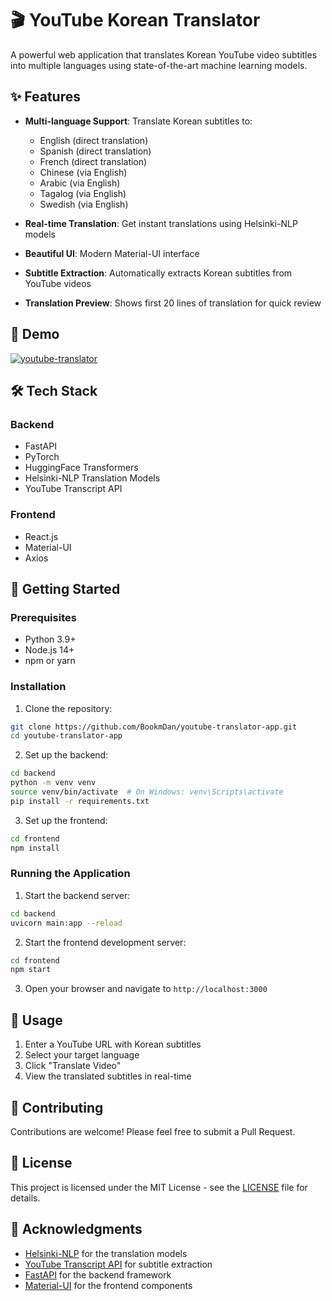 # 🎬 YouTube Korean Translator

A powerful web application that translates Korean YouTube video subtitles into multiple languages using state-of-the-art machine learning models.

## ✨ Features

- **Multi-language Support**: Translate Korean subtitles to:
  - English (direct translation)
  - Spanish (direct translation)
  - French (direct translation)
  - Chinese (via English)
  - Arabic (via English)
  - Tagalog (via English)
  - Swedish (via English)

- **Real-time Translation**: Get instant translations using Helsinki-NLP models
- **Beautiful UI**: Modern Material-UI interface
- **Subtitle Extraction**: Automatically extracts Korean subtitles from YouTube videos
- **Translation Preview**: Shows first 20 lines of translation for quick review

## 🎥 Demo
[![youtube-translator](https://github.com/user-attachments/assets/bb58b9a1-57dd-41f6-9fe0-a6b563edef9b)](https://www.youtube.com/watch?v=XVEquB0Cydo)


## 🛠️ Tech Stack

### Backend
- FastAPI
- PyTorch
- HuggingFace Transformers
- Helsinki-NLP Translation Models
- YouTube Transcript API

### Frontend
- React.js
- Material-UI
- Axios

## 🚀 Getting Started

### Prerequisites
- Python 3.9+
- Node.js 14+
- npm or yarn

### Installation

1. Clone the repository:
```bash
git clone https://github.com/BookmDan/youtube-translator-app.git
cd youtube-translator-app
```

2. Set up the backend:
```bash
cd backend
python -m venv venv
source venv/bin/activate  # On Windows: venv\Scripts\activate
pip install -r requirements.txt
```

3. Set up the frontend:
```bash
cd frontend
npm install
```

### Running the Application

1. Start the backend server:
```bash
cd backend
uvicorn main:app --reload
```

2. Start the frontend development server:
```bash
cd frontend
npm start
```

3. Open your browser and navigate to `http://localhost:3000`

## 📝 Usage

1. Enter a YouTube URL with Korean subtitles
2. Select your target language
3. Click "Translate Video"
4. View the translated subtitles in real-time

## 🤝 Contributing

Contributions are welcome! Please feel free to submit a Pull Request.

## 📄 License

This project is licensed under the MIT License - see the [LICENSE](LICENSE) file for details.

## 🙏 Acknowledgments

- [Helsinki-NLP](https://huggingface.co/Helsinki-NLP) for the translation models
- [YouTube Transcript API](https://github.com/jdepoix/youtube-transcript-api) for subtitle extraction
- [FastAPI](https://fastapi.tiangolo.com/) for the backend framework
- [Material-UI](https://mui.com/) for the frontend components

